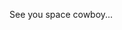 See you space cowboy...
<!---
FernandoSilvera/FernandoSilvera is a ✨ special ✨ repository because its `README.md` (this file) appears on your GitHub profile.
You can click the Preview link to take a look at your changes.
--->
